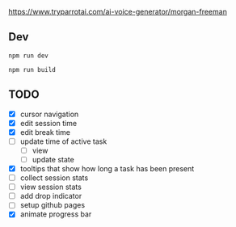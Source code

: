 https://www.tryparrotai.com/ai-voice-generator/morgan-freeman

## Dev

```
npm run dev
```

```
npm run build
```

## TODO

- [x] cursor navigation
- [x] edit session time
- [x] edit break time
- [ ] update time of active task
  - [ ] view
  - [ ] update state
- [x] tooltips that show how long a task has been present
- [ ] collect session stats
- [ ] view session stats
- [ ] add drop indicator
- [ ] setup github pages
- [x] animate progress bar
